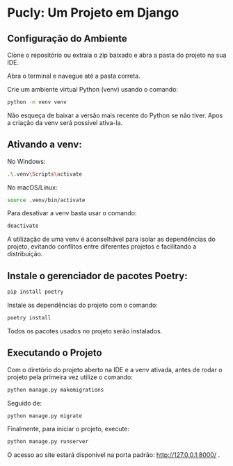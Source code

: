 # Pucly: Um Projeto em Django

## Configuração do Ambiente
Clone o repositório ou extraia o zip baixado e abra a pasta do projeto na sua IDE.

Abra o terminal e navegue até a pasta correta.

Crie um ambiente virtual Python (venv) usando o comando:
```bash
python -m venv venv
```

Não esqueça de baixar a versão mais recente do Python se não tiver. Apos a criação da venv será possivel ativa-la.

## Ativando a venv:

No Windows:
```bash
.\.venv\Scripts\activate
```
No macOS/Linux:
```bash
source .venv/bin/activate
```
Para desativar a venv basta usar o comando:
```bash
deactivate
```

A utilização de uma venv é aconselhável para isolar as dependências do projeto, evitando conflitos entre diferentes projetos e facilitando a distribuição.

## Instale o gerenciador de pacotes Poetry:

```bash
pip install poetry
```
Instale as dependências do projeto com o comando:

```bash
poetry install
```
Todos os pacotes usados no projeto serão instalados.

## Executando o Projeto
Com o diretório do projeto aberto na IDE e a venv ativada, antes de rodar o projeto pela primeira vez utilize o comando:

```bash
python manage.py makemigrations
```
Seguido de:

```bash
python manage.py migrate
```
Finalmente, para iniciar o projeto, execute:

```bash
python manage.py runserver
```

O acesso ao site estará disponível na porta padrão: http://127.0.0.1:8000/ .

